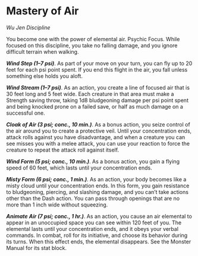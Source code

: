 # Mastery of Air
*Wu Jen Discipline*

You become one with the power of elemental air. Psychic Focus. While focused on this discipline, you take no falling damage, and you ignore difficult terrain when walking.

***Wind Step (1–7 psi)***. As part of your move on your turn, you can fly up to 20 feet for each psi point spent. If you end this flight in the air, you fall unless something else holds you aloft.

***Wind Stream (1–7 psi)***. As an action, you create a line of focused air that is 30 feet long and 5 feet wide. Each creature in that area must make a Strength saving throw, taking 1d8 bludgeoning damage per psi point spent and being knocked prone on a failed save, or half as much damage on a successful one.

***Cloak of Air (3 psi; conc., 10 min.)***. As a bonus action, you seize control of the air around you to create a protective veil. Until your concentration ends, attack rolls against you have disadvantage, and when a creature you can see misses you with a melee attack, you can use your reaction to force the creature to repeat the attack roll against itself.

***Wind Form (5 psi; conc., 10 min.)***. As a bonus action, you gain a flying speed of 60 feet, which lasts until your concentration ends.

***Misty Form (6 psi; conc., 1 min.)***. As an action, your body becomes like a misty cloud until your concentration ends. In this form, you gain resistance to bludgeoning, piercing, and slashing damage, and you can’t take actions other than the Dash action. You can pass through openings that are no more than 1 inch wide without squeezing.

***Animate Air (7 psi; conc., 1 hr.)***. As an action, you cause an air elemental to appear in an unoccupied space you can see within 120 feet of you. The elemental lasts until your concentration ends, and it obeys your verbal commands. In combat, roll for its initiative, and choose its behavior during its turns. When this effect ends, the elemental disappears. See the Monster Manual for its stat block.
